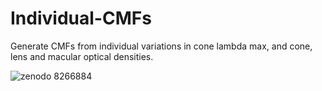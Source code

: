 # Individual-CMFs
Generate CMFs from individual variations in cone lambda max, and cone, lens and macular optical densities.

![zenodo 8266884](https://github.com/CVRL-IoO/Individual-CMFs/assets/28629895/dc944136-efea-45eb-8585-809c27beb766)
